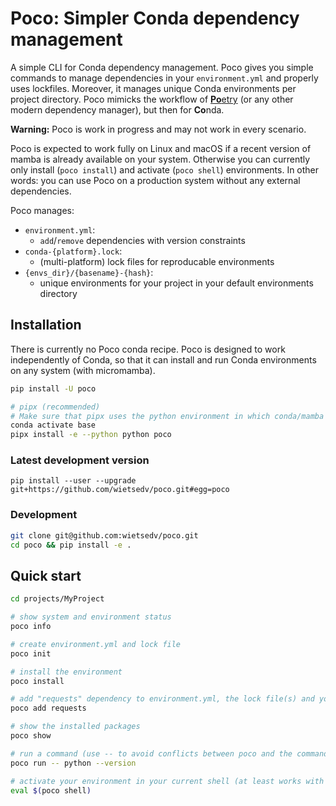 # Poco: Simpler Conda dependency management

A simple CLI for Conda dependency management. Poco gives you simple commands to manage dependencies in your `environment.yml` and properly uses lockfiles. Moreover, it manages unique Conda environments per project directory. Poco mimicks the workflow of [**Po**etry](https://github.com/python-poetry/poetry) (or any other modern dependency manager), but then for **Co**nda.

**Warning:** Poco is work in progress and may not work in every scenario. 

Poco is expected to work fully on Linux and macOS if a recent version of mamba is already available on your system. Otherwise you can currently only install (`poco install`) and activate (`poco shell`) environments. In other words: you can use Poco on a production system without any external dependencies.

Poco manages:

 - `environment.yml`:
   - `add`/`remove` dependencies with version constraints
 - `conda-{platform}.lock`:
   - (multi-platform) lock files for reproducable environments
 - `{envs_dir}/{basename}-{hash}`:
   - unique environments for your project in your default environments directory

## Installation
There is currently no Poco conda recipe. Poco is designed to work independently of Conda, so that it can install and run Conda environments on any system (with micromamba).

```bash
pip install -U poco

# pipx (recommended)
# Make sure that pipx uses the python environment in which conda/mamba are installed (the conda base environment) if you want to be able to edit your environment.yml and lock files.
conda activate base
pipx install -e --python python poco
```

### Latest development version
```
pip install --user --upgrade git+https://github.com/wietsedv/poco.git#egg=poco
```

### Development
```bash
git clone git@github.com:wietsedv/poco.git
cd poco && pip install -e .
```

## Quick start
```bash
cd projects/MyProject

# show system and environment status
poco info

# create environment.yml and lock file
poco init

# install the environment
poco install

# add "requests" dependency to environment.yml, the lock file(s) and your installed environment
poco add requests

# show the installed packages
poco show

# run a command (use -- to avoid conflicts between poco and the command you run)
poco run -- python --version

# activate your environment in your current shell (at least works with bash and zsh)
eval $(poco shell)
```
